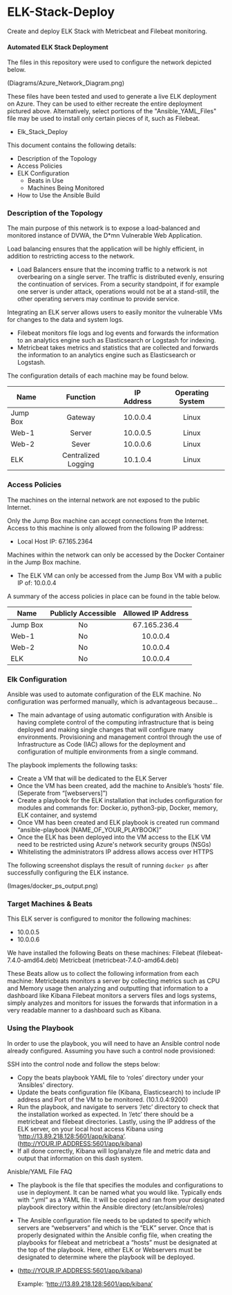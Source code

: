 # ELK-Stack-Deploy
Create and deploy ELK Stack with Metricbeat and Filebeat monitoring.
#### Automated ELK Stack Deployment

The files in this repository were used to configure the network depicted below.

(Diagrams/Azure_Network_Diagram.png)

These files have been tested and used to generate a live ELK deployment on Azure. They can be used to either recreate the entire deployment pictured above. Alternatively, select portions of the "Ansible_YAML_Files" file may be used to install only certain pieces of it, such as Filebeat.

  - Elk_Stack_Deploy

This document contains the following details:
- Description of the Topology
- Access Policies
- ELK Configuration
  - Beats in Use
  - Machines Being Monitored
- How to Use the Ansible Build


### Description of the Topology

The main purpose of this network is to expose a load-balanced and monitored instance of DVWA, the D*mn Vulnerable Web Application.

Load balancing ensures that the application will be highly efficient, in addition to restricting access to the network.
- Load Balancers ensure that the incoming traffic to a network is not overbearing on a single server. The traffic is distributed evenly, ensuring the continuation of services. From a security standpoint, if for example one server is under attack, operations would not be at a stand-still, the other operating servers may continue to provide service.

Integrating an ELK server allows users to easily monitor the vulnerable VMs for changes to the data and system logs.
- Filebeat monitors file logs and log events and forwards the information to an analytics engine such as Elasticsearch or Logstash for indexing.
- Metricbeat takes metrics and statistics that are collected and forwards the information to an analytics engine such as Elasticsearch or Logstash.

The configuration details of each machine may be found below.

| Name     |       Function      | IP Address | Operating System|
|----------|:-------------------:|:----------:|:---------------:|
| Jump Box |       Gateway       |  10.0.0.4  |       Linux     |
| Web-1    |        Server       |  10.0.0.5  |       Linux     |
| Web-2    |        Sever        |  10.0.0.6  |       Linux     |
| ELK      | Centralized Logging |  10.1.0.4  |       Linux     |


### Access Policies

The machines on the internal network are not exposed to the public Internet. 

Only the Jump Box machine can accept connections from the Internet. Access to this machine is only allowed from the following IP address:
-  Local Host IP: 67.165.2364

Machines within the network can only be accessed by the Docker Container in the Jump Box machine.
- The ELK VM can only be accessed from the Jump Box VM with a public IP of: 10.0.0.4

A summary of the access policies in place can be found in the table below.

| Name     | Publicly Accessible | Allowed IP Address |
|----------|:-------------------:|:------------------:|
| Jump Box |          No         |    67.165.236.4    |
| Web-1    |          No         |      10.0.0.4      |
| Web-2    |          No         |      10.0.0.4      |
| ELK      |          No         |      10.0.0.4      |



### Elk Configuration

Ansible was used to automate configuration of the ELK machine. No configuration was performed manually, which is advantageous because...
- The main advantage of using automatic configuration with Ansible is having complete control of the computing infrastructure that is being deployed and making single changes that will configure many environments. Provisioning and management control through the use of Infrastructure as Code (IAC) allows for the deployment and configuration of multiple environments from a single command.

The playbook implements the following tasks:

- Create a VM that will be dedicated to the ELK Server
- Once the VM has been created, add the machine to Ansible’s ‘hosts’ file.(Seperate from “[webservers]”)
- Create a playbook for the ELK installation that includes configuration for modules and commands for: Docker.io, python3-pip, Docker, memory, ELK container, and systemd
- Once VM has been created and ELK playbook is created run command “ansible-playbook [NAME_OF_YOUR_PLAYBOOK]”
- Once the ELK has been deployed into the VM access to the ELK VM need to be restricted using Azure's network security groups (NSGs)
- Whitelisting the administrators IP address allows access over HTTPS


The following screenshot displays the result of running `docker ps` after successfully configuring the ELK instance.

 (Images/docker_ps_output.png)

### Target Machines & Beats
This ELK server is configured to monitor the following machines:
- 10.0.0.5
- 10.0.0.6

We have installed the following Beats on these machines:
Filebeat (filebeat-7.4.0-amd64.deb)
Metricbeat (metricbeat-7.4.0-amd64.deb)

These Beats allow us to collect the following information from each machine:
Metricbeats monitors a server by collecting metrics such as CPU and Memory usage then analyzing and outputting that information to a dashboard like Kibana
Filebeat monitors a servers files and logs systems, simply analyzes and monitors for issues the forwards that information in a very readable manner to a dashboard such as Kibana.

### Using the Playbook
In order to use the playbook, you will need to have an Ansible control node already configured. Assuming you have such a control node provisioned: 

SSH into the control node and follow the steps below:
- Copy the beats playbook YAML file to ‘roles’ directory under your ‘Ansibles' directory.
- Update the beats configuration file (Kibana, Elasticsearch) to include IP address and Port of the VM to be monitored. (10.1.0.4:9200)
- Run the playbook, and navigate to servers ‘/etc’ directory to check that the installation worked as expected. In ‘/etc’ there should be a metricbeat and filebeat directories. Lastly, using the IP address of the ELK server, on your local host access Kibana using ‘http://13.89.218.128:5601/app/kibana’. (http://YOUR.IP.ADDRESS:5601/app/kibana)
- If all done correctly, Kibana will log/analyze file and metric data and output that information on this dash system.

Anisble/YAML File FAQ
- The playbook is the file that specifies the modules and configurations to use in deployment. It can be named what you would like. Typically ends with “.yml” as a YAML file. It will be copied and ran from your designated playbook directory within the Ansible directory (etc/ansible/roles)
- The Ansible configuration file needs to be updated to specify which servers are “webservers” and which is the “ELK” server. Once that is properly designated within the Ansible config file, when creating the playbooks for filebeat and metricbeat a “hosts” must be designated at the top of the playbook. Here, either ELK or Webservers must be designated to determine where the playbook will be deployed.
- (http://YOUR.IP.ADDRESS:5601/app/kibana)  

	Example: ‘http://13.89.218.128:5601/app/kibana’

